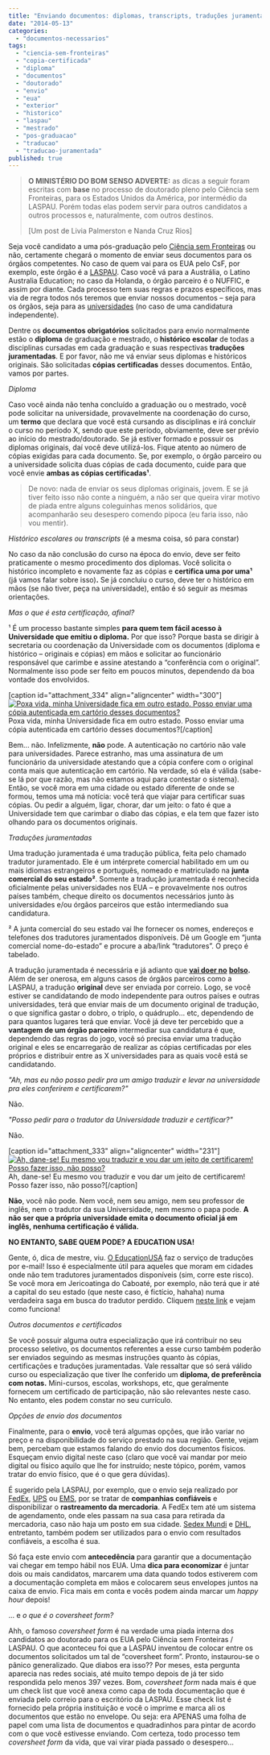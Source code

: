 ```yaml
---
title: "Enviando documentos: diplomas, transcripts, traduções juramentadas e o tal do coversheet form"
date: "2014-05-13"
categories: 
  - "documentos-necessarios"
tags: 
  - "ciencia-sem-fronteiras"
  - "copia-certificada"
  - "diploma"
  - "documentos"
  - "doutorado"
  - "envio"
  - "eua"
  - "exterior"
  - "historico"
  - "laspau"
  - "mestrado"
  - "pos-graduacao"
  - "traducao"
  - "traducao-juramentada"
published: true
---
```


> **O MINISTÉRIO DO BOM SENSO ADVERTE:** as dicas a seguir foram escritas com **base** no processo de doutorado pleno pelo Ciência sem Fronteiras, para os Estados Unidos da América, por intermédio da LASPAU. Porém todas elas podem servir para outros candidatos a outros processos e, naturalmente, com outros destinos.
> 
> \[Um post de Livia Palmerston e Nanda Cruz Rios\]

Seja você candidato a uma pós-graduação pelo [Ciência sem Fronteiras](http://www.cienciasemfronteiras.gov.br/web/csf) ou não, certamente chegará o momento de enviar seus documentos para os órgãos competentes. No caso de quem vai para os EUA pelo CsF, por exemplo, este órgão é a [LASPAU](http://www.laspau.harvard.edu/). Caso você vá para a Austrália, o Latino Australia Education; no caso da Holanda, o órgão parceiro é o NUFFIC, e assim por diante. Cada processo tem suas regras e prazos específicos, mas via de regra todos nós teremos que enviar nossos documentos – seja para os órgãos, seja para as [universidades](http://www.abroaders.com.br/universidades-e-orientadores/ "Pós-graduação no exterior: encontrando universidades e orientadores passo-a-passo") (no caso de uma candidatura independente).

Dentre os **documentos obrigatórios** solicitados para envio normalmente estão o **diploma** de graduação e mestrado, o **histórico** **escolar** de todas a disciplinas cursadas em cada graduação e suas respectivas **traduções juramentadas**. E por favor, não me vá enviar seus diplomas e históricos originais. São solicitadas **cópias certificadas** desses documentos. Então, vamos por partes.

_Diploma_

Caso você ainda não tenha concluído a graduação ou o mestrado, você pode solicitar na universidade, provavelmente na coordenação do curso, um **termo** que declara que você está cursando as disciplinas e irá concluir o curso no período X, sendo que este período, obviamente, deve ser prévio ao início do mestrado/doutorado. Se já estiver formado e possuir os diplomas originais, daí você deve utilizá-los. Fique atento ao número de cópias exigidas para cada documento. Se, por exemplo, o órgão parceiro ou a universidade solicita duas cópias de cada documento, cuide para que você envie **ambas as cópias certificadas¹**.

> De novo: nada de enviar os seus diplomas originais, jovem. E se já tiver feito isso não conte a ninguém, a não ser que queira virar motivo de piada entre alguns coleguinhas menos solidários, que acompanharão seu desespero comendo pipoca (eu faria isso, não vou mentir).

_Histórico escolares ou transcripts_ (é a mesma coisa, só para constar)

No caso da não conclusão do curso na época do envio, deve ser feito praticamente o mesmo procedimento dos diplomas. Você solicita o histórico incompleto e novamente faz as cópias e **certifica uma por uma¹** (já vamos falar sobre isso)**.** Se já concluiu o curso, deve ter o histórico em mãos (se não tiver, peça na universidade), então é só seguir as mesmas orientações.

_Mas o que é esta certificação, afinal?_

¹ É um processo bastante simples **para quem tem fácil acesso à Universidade que emitiu o diploma.** Por que isso? Porque basta se dirigir à secretaria ou coordenação da Universidade com os documentos (diploma e histórico – originais e cópias) em mãos e solicitar ao funcionário responsável que carimbe e assine atestando a “conferência com o original”. Normalmente isso pode ser feito em poucos minutos, dependendo da boa vontade dos envolvidos.

\[caption id="attachment\_334" align="aligncenter" width="300"\][![Poxa vida, minha Universidade fica em outro estado. Posso enviar uma cópia autenticada em cartório desses documentos? ](/images/suplicante.jpg)](http://www.abroaders.com.br/wp-content/uploads/2014/05/suplicante.jpg) Poxa vida, minha Universidade fica em outro estado. Posso enviar uma cópia autenticada em cartório desses documentos?\[/caption\]

Bem... não. Infelizmente, **não** pode. A autenticação no cartório não vale para universidades. Parece estranho, mas uma assinatura de um funcionário da universidade atestando que a cópia confere com o original conta mais que autenticação em cartório. Na verdade, só ela é válida (sabe-se lá por que razão, mas não estamos aqui para contestar o sistema). Então, se você mora em uma cidade ou estado diferente de onde se formou, temos uma má notícia: você terá que viajar para certificar suas cópias. Ou pedir a alguém, ligar, chorar, dar um jeito: o fato é que a Universidade tem que carimbar o diabo das cópias, e ela tem que fazer isto olhando para os documentos originais.

_Traduções juramentadas_

Uma tradução juramentada é uma tradução pública, feita pelo chamado tradutor juramentado. Ele é um intérprete comercial habilitado em um ou mais idiomas estrangeiros e português, nomeado e matriculado na **junta comercial do seu estado²**. Somente a tradução juramentada é reconhecida oficialmente pelas universidades nos EUA – e provavelmente nos outros países também, cheque direito os documentos necessários junto às universidades e/ou órgãos parceiros que estão intermediando sua candidatura.

² A junta comercial do seu estado vai lhe fornecer os nomes, endereços e telefones dos tradutores juramentados disponíveis. Dê um Google em “junta comercial nome-do-estado” e procure a aba/link “tradutores”. O preço é tabelado.

A tradução juramentada é necessária e já adianto que [**vai doer no**](http://www.abroaders.com.br/check-list-tudo-o-que-voce-precisa-para-se-candidatar-uma-bolsa-exterior-e-quanto-isso-vai-custar/ "Check list: Tudo o que você precisa para se candidatar a uma bolsa de PhD no exterior (e quanto isso vai custar)") **[bolso](http://www.abroaders.com.br/check-list-tudo-o-que-voce-precisa-para-se-candidatar-uma-bolsa-exterior-e-quanto-isso-vai-custar/ "Check list: Tudo o que você precisa para se candidatar a uma bolsa de PhD no exterior (e quanto isso vai custar)").** Além de ser onerosa, em alguns casos de órgãos parceiros como a LASPAU, a tradução **original** deve ser enviada por correio. Logo, se você estiver se candidatando de modo independente para outros países e outras universidades, terá que enviar mais de um documento original de tradução, o que significa gastar o dobro, o triplo, o quádruplo... etc, dependendo de para quantos lugares terá que enviar. Você já deve ter percebido que a **vantagem de um órgão parceiro** intermediar sua candidatura é que, dependendo das regras do jogo, você só precisa enviar uma tradução original e eles se encarregarão de realizar as cópias certificadas por eles próprios e distribuir entre as X universidades para as quais você está se candidatando.

_"Ah, mas eu não posso pedir pra um amigo traduzir e levar na universidade pra eles conferirem e certificarem?"_

Não.

_"Posso pedir para o tradutor da Universidade traduzir e certificar?"_

Não.

\[caption id="attachment\_333" align="aligncenter" width="231"\][![Ah, dane-se! Eu mesmo vou traduzir e vou dar um jeito de certificarem! Posso fazer isso, não posso?](/images/Yao_ming_meme_by_lecatinga-d4kpe13-231x300.jpg)](http://www.abroaders.com.br/wp-content/uploads/2014/05/Yao_ming_meme_by_lecatinga-d4kpe13.jpg) Ah, dane-se! Eu mesmo vou traduzir e vou dar um jeito de certificarem! Posso fazer isso, não posso?\[/caption\]

**Não**, você não pode. Nem você, nem seu amigo, nem seu professor de inglês, nem o tradutor da sua Universidade, nem mesmo o papa pode. **A não ser que a própria universidade emita o documento oficial já em inglês, nenhuma certificação é válida.**

**NO ENTANTO, SABE QUEM PODE? A EDUCATION USA!**

Gente, ó, dica de mestre, viu. [O EducationUSA](http://educationusa.org.br/v2/) faz o serviço de traduções por e-mail! Isso é especialmente útil para aqueles que moram em cidades onde não tem tradutores juramentados disponíveis (sim, corre este risco). Se você mora em Jericoatinga do Caboaté, por exemplo, não terá que ir até a capital do seu estado (que neste caso, é fictício, hahaha) numa verdadeira saga em busca do tradutor perdido. Cliquem [neste link](http://educationusa-cienciasemfronteiras.org/traducoes/) e vejam como funciona!

_Outros documentos e certificados_

Se você possuir alguma outra especialização que irá contribuir no seu processo seletivo, os documentos referentes a esse curso também poderão ser enviados seguindo as mesmas instruções quanto às cópias, certificações e traduções juramentadas. Vale ressaltar que só será válido curso ou especialização que tiver lhe conferido um **diploma, de preferência com notas.** Mini-cursos, escolas, workshops, etc, que geralmente fornecem um certificado de participação, não são relevantes neste caso. No entanto, eles podem constar no seu currículo.

_Opções de envio dos documentos_

Finalmente, para o **envio**, você terá algumas opções, que irão variar no preço e na disponibilidade do serviço prestado na sua região. Gente, vejam bem, percebam que estamos falando do envio dos documentos físicos. Esqueçam envio digital neste caso (claro que você vai mandar por meio digital ou físico aquilo que lhe for instruído; neste tópico, porém, vamos tratar do envio físico, que é o que gera dúvidas).

É sugerido pela LASPAU, por exemplo, que o envio seja realizado por [FedEx](http://www.fedex.com/br/), [UPS](http://www.ups.com/?Site=Corporate&cookie=br_pt_home&inputImgTag=&setCookie=yes) ou [EMS](http://www.correios.com.br/produtos_servicos/catalogo/internacionais/correio_expresso/intl_ems.cfm), por se tratar de **companhias confiáveis** e disponibilizar o **rastreamento da mercadoria**. A FedEx tem até um sistema de agendamento, onde eles passam na sua casa para retirada da mercadoria, caso não haja um posto em sua cidade. [Sedex Mundi](http://www.correios.com.br/produtos_servicos/catalogo/internacionais/enviar_doc/sedex_mundi_doc.cfm) e [DHL](http://www.dhl.com.br/pt.html), entretanto, também podem ser utilizados para o envio com resultados confiáveis, a escolha é sua.

Só faça este envio com **antecedência** para garantir que a documentação vai chegar em tempo hábil nos EUA. Uma **dica para economizar** é juntar dois ou mais candidatos, marcarem uma data quando todos estiverem com a documentação completa em mãos e colocarem seus envelopes juntos na caixa de envio. Fica mais em conta e vocês podem ainda marcar um _happy hour_ depois!

... e _o que é o coversheet form?_

Ahh, o famoso _coversheet_ _form_ é na verdade uma piada interna dos candidatos ao doutorado para os EUA pelo Ciência sem Fronteiras / LASPAU. O que aconteceu foi que a LASPAU inventou de colocar entre os documentos solicitados um tal de “coversheet form”. Pronto, instaurou-se o pânico generalizado. Que diabos era isso?? Por meses, esta pergunta aparecia nas redes sociais, até muito tempo depois de já ter sido respondida pelo menos 397 vezes. Bom, _coversheet_ _form_ nada mais é que um check list que você anexa como capa de toda documentação que é enviada pelo correio para o escritório da LASPAU. Esse check list é fornecido pela própria instituição e você o imprime e marca ali os documentos que estão no envelope. Ou seja: era APENAS uma folha de papel com uma lista de documentos e quadradinhos para pintar de acordo com o que você estivesse enviando. Com certeza, todo processo tem _coversheet form_ da vida, que vai virar piada passado o desespero...
